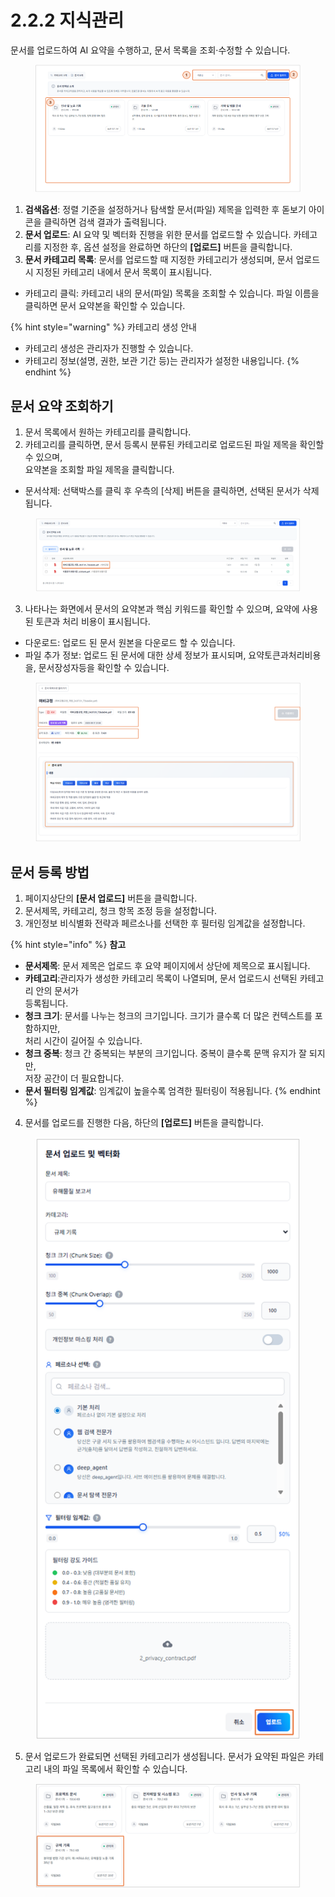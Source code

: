 # 2.2.2 지식관리

문서를 업로드하여 AI 요약을 수행하고, 문서 목록을 조회·수정할 수 있습니다.

<figure><img src="../../.gitbook/assets/image (3).png" alt=""><figcaption></figcaption></figure>

1. **검색옵션**: 정렬 기준을 설정하거나 탐색할 문서(파일) 제목을 입력한 후 돋보기 아이콘을 클릭하면 검색 결과가 출력됩니다.
2. **문서 업로드**: AI 요약 및 벡터화 진행을 위한 문서를 업로드할 수 있습니다.
   &#x20;카테고리를 지정한 후, 옵션 설정을 완료하면 하단의 **\[업로드]** 버튼을 클릭합니다.
3. **문서 카테고리 목록**: 문서를 업로드할 때 지정한 카테고리가 생성되며, 문서 업로드 시 지정된 카테고리 내에서 문서 목록이 표시됩니다.

* 카테고리 클릭: 카테고리 내의 문서(파일) 목록을 조회할 수 있습니다. 파일 이름을 클릭하면 문서 요약본을 확인할 수 있습니다.

{% hint style="warning" %}
카테고리 생성 안내

* 카테고리 생성은 관리자가 진행할 수 있습니다.
* 카테고리 정보(설명, 권한, 보관 기간 등)는 관리자가 설정한 내용입니다.
{% endhint %}



## **문서 요약 조회하기**

1. 문서 목록에서 원하는 카테고리를 클릭합니다.
2. 카테고리를 클릭하면, 문서 등록시 분류된 카테고리로 업로드된 파일 제목을 확인할 수 있으며, \
   요약본을 조회할 파일 제목을 클릭합니다.

* 문서삭제: 선택박스를 클릭 후 우측의 \[삭제] 버튼을 클릭하면, 선택된 문서가 삭제됩니다.

<figure><img src="../../.gitbook/assets/image (2).png" alt=""><figcaption></figcaption></figure>

3. 나타나는 화면에서 문서의 요약본과 핵심 키워드를 확인할 수 있으며, 요약에 사용된 토큰과 처리 비용이 표시됩니다.

* 다운로드: 업로드 된 문서 원본을 다운로드 할 수 있습니다.
* 파일 추가 정보: 업로드 된 문서에 대한 상세 정보가 표시되며, 요약토큰과처리비용을,   문서장성자등을 확인할 수 있습니다.

<figure><img src="../../.gitbook/assets/image (433).png" alt=""><figcaption></figcaption></figure>



## **문서 등록 방법**

1. 페이지상단의 **\[문서 업로드]** 버튼을 클릭합니다.
2. 문서제목, 카테고리, 청크 항목 조정 등을 설정합니다.
3. 개인정보 비식별화 전략과 페르소나를 선택한 후 필터링 임계값을 설정합니다.

{% hint style="info" %}
**참고**

* **문서제목**: 문서 제목은 업로드 후 요약 페이지에서 상단에 제목으로 표시됩니다.
* **카테고리**:관리자가 생성한 카테고리 목록이 나열되며, 문서 업로드시 선택된 카테고리 안의 문서가 \
  등록됩니다.
* **청크 크기**: 문서를 나누는 청크의 크기입니다. 크기가 클수록 더 많은 컨텍스트를 포함하지만, \
  처리 시간이 길어질 수 있습니다.
* **청크 중복**: 청크 간 중복되는 부분의 크기입니다. 중복이 클수록 문맥 유지가 잘 되지만, \
  저장 공간이 더 필요합니다.
* **문서 필터링 임계값**: 임계값이 높을수록 엄격한 필터링이 적용됩니다.&#x20;
{% endhint %}



4. 문서를 업로드를 진행한 다음, 하단의 **\[업로드]** 버튼을 클릭합니다.

<div align="left"><figure><img src="../../.gitbook/assets/image.png" alt=""><figcaption></figcaption></figure></div>

5. 문서 업로드가 완료되면 선택된 카테고리가 생성됩니다. 문서가 요약된 파일은 카테고리 내의 파일 목록에서 확인할 수 있습니다.

<figure><img src="../../.gitbook/assets/image (74).png" alt=""><figcaption></figcaption></figure>
